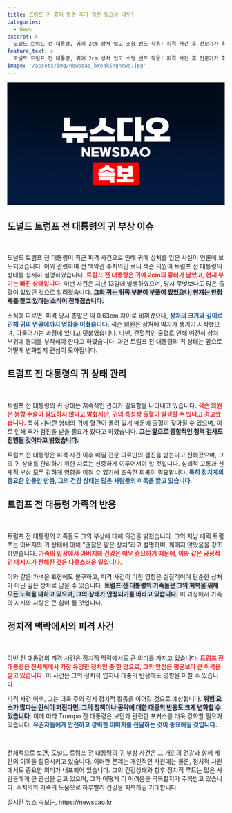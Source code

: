 ```yaml
---
title: 트럼프 귀 흉터 발견 추가 검진 필요성 대두!
categories:
  - News
excerpt: >
  도널드 트럼프 전 대통령, 귀에 2cm 상처 입고 소형 밴드 착용! 피격 사건 후 전문가가 최초로 그의 상태를 공개하며, 추가 검진 필요성을 언급했습니다. 자세한 정보가 궁금하다면 클릭하세요!
feature_text: >
  도널드 트럼프 전 대통령, 귀에 2cm 상처 입고 소형 밴드 착용! 피격 사건 후 전문가가 최초로 그의 상태를 공개하며, 추가 검진 필요성을 언급했습니다. 자세한 정보가 궁금하다면 클릭하세요!
image: '/assets/img/newsdao_breakingnews.jpg'
---
```


<p><img src="/assets/img/newsdao_breakingnews.jpg" alt="bookingtag 속보" /></p>

<h2 data-ke-size="size26">도널드 트럼프 전 대통령의 귀 부상 이슈</h2>

<p data-ke-size="size16">&nbsp;</p>

<p>도널드 트럼프 전 대통령이 최근 피격 사건으로 인해 귀에 상처를 입은 사실이 언론에 보도되었습니다. 이와 관련하여 전 백악관 주치의인 로니 잭슨 의원이 트럼프 전 대통령의 상태를 상세히 설명하였습니다. <b><span style="color: #ee2323;">트럼프 전 대통령은 귀에 2cm의 흉터가 남았고, 현재 부기는 빠진 상태입니다.</span></b> 이번 사건은 지난 13일에 발생하였으며, 당시 무엇보다도 많은 출혈이 있었던 것으로 알려졌습니다. <b><span style="background-color: #21538527;">그의 귀는 위쪽 부분이 부풀어 있었으나, 현재는 안정세를 찾고 있다는 소식이 전해졌습니다.</span></b> </p>

<p>소식에 따르면, 피격 당시 총알은 약 0.63cm 차이로 비껴갔으나, <b><span style="color: #1a5490;">상처의 크기와 깊이로 인해 귀의 연골에까지 영향을 미쳤습니다.</span></b> 잭슨 의원은 상처에 딱지가 생기기 시작했으며, 아물어가는 과정에 있다고 덧붙였습니다. 다만, 간헐적인 출혈로 인해 여전히 상처 부위에 붕대를 부착해야 한다고 하였습니다. 과연 트럼프 전 대통령의 귀 상태는 앞으로 어떻게 변화할지 관심이 모아집니다.</p>

<h2 data-ke-size="size26">트럼프 전 대통령의 귀 상태 관리</h2>

<p data-ke-size="size16">&nbsp;</p>

<p>트럼프 전 대통령의 귀 상태는 지속적인 관리가 필요함을 나타내고 있습니다. <b><span style="color: #ee2323;">잭슨 의원은 봉합 수술이 필요하지 않다고 밝혔지만, 귀의 특성상 출혈이 발생할 수 있다고 경고했습니다.</span></b> 특히 기다란 형태의 귀에 혈관이 몰려 있기 때문에 출혈이 잦아질 수 있으며, 이로 인해 추가 검진을 받을 필요가 있다고 하였습니다. <b><span style="background-color: #21538527;">그는 앞으로 종합적인 청력 검사도 진행될 것이라고 밝혔습니다.</span></b></p>

<p>트럼프 전 대통령은 피격 사건 이후 매일 전문 의료인의 검진을 받는다고 전해졌으며, 그의 귀 상태를 관리하기 위한 치료는 신중하게 이루어져야 할 것입니다. 심리적 고통과 신체적 부상 모두 강하게 영향을 미칠 수 있기에 조속한 회복이 필요합니다. <b><span style="color: #1a5490;">특히 정치계의 중요한 인물인 만큼, 그의 건강 상태는 많은 사람들의 이목을 끌고 있습니다.</span></b></p>

<h2 data-ke-size="size26">트럼프 전 대통령 가족의 반응</h2>

<p data-ke-size="size16">&nbsp;</p>

<p>트럼프 전 대통령의 가족들도 그의 부상에 대해 의견을 밝혔습니다. 그의 차남 에릭 트럼프는 아버지의 귀 상태에 대해 "괜찮은 얕은 상처"라고 설명하며, 꿰매지 않았음을 강조하였습니다. <b><span style="color: #ee2323;">가족의 입장에서 아버지의 건강은 매우 중요하기 때문에, 이와 같은 긍정적인 메시지가 전해진 것은 다행스러운 일입니다.</span></b></p>

<p>이와 같은 가벼운 표현에도 불구하고, 피격 사건이 미친 영향은 실질적이며 단순한 상처가 아닌 깊은 상처로 남을 수 있습니다. <b><span style="background-color: #21538527;">트럼프 전 대통령의 가족들은 그의 회복을 위해 모든 노력을 다하고 있으며, 그의 상태가 안정되기를 바라고 있습니다.</span></b> 이 과정에서 가족의 지지와 사랑은 큰 힘이 될 것입니다. </p>

<h2 data-ke-size="size26">정치적 맥락에서의 피격 사건</h2>

<p data-ke-size="size16">&nbsp;</p>

<p>이번 전 대통령의 피격 사건은 정치적 맥락에서도 큰 의미를 가지고 있습니다. <b><span style="color: #ee2323;">트럼프 전 대통령은 전세계에서 가장 유명한 정치인 중 한 명으로, 그의 안전은 평균보다 큰 이목을 받고 있습니다.</span></b> 이 사건은 그의 정치적 입지나 대중의 반응에도 영향을 미칠 수 있습니다. </p>

<p>피격 사건 이후, 그는 더욱 주의 깊게 정치적 활동을 이어갈 것으로 예상됩니다. <b><span style="background-color: #21538527;">위험 요소가 많다는 인식이 퍼진다면, 그의 정책이나 공약에 대한 대중의 반응도 크게 변화할 수 있습니다.</span></b> 이에 따라 Trumpo 전 대통령은 보안과 관련한 포커스를 더욱 강화할 필요가 있습니다. <b><span style="color: #1a5490;">유권자들에게 안전하고 강력한 이미지를 전달하는 것이 중요해질 것입니다.</span></b></p>

<p data-ke-size="size16">&nbsp;</p>

<p>전체적으로 보면, 도널드 트럼프 전 대통령의 귀 부상 사건은 그 개인의 건강과 함께 세간의 이목을 집중시키고 있습니다. 이러한 문제는 개인적인 차원에는 물론, 정치적 차원에서도 중요한 의미가 내포되어 있습니다. 그의 건강상태와 향후 정치적 루트는 많은 사람들에게 큰 관심을 끌고 있으며, 그가 어떻게 이 어려움을 극복할지가 주목받고 있습니다. 주치의와 가족의 도움으로 하루빨리 건강을 회복하길 기대합니다. </p>
실시간 뉴스 속보는, <a href="https://newsdao.kr" rel="dofollow">https://newsdao.kr</a>


